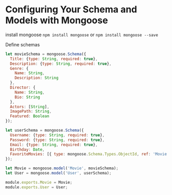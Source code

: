 # Configuring Your Schema and Models with Mongoose
install mongoose
`npm install mongoose` or `npm install mongoose --save`

Define schemas
```js
let movieSchema = mongoose.Schema({
  Title: {type: String, required: true},
  Description: {type: String, required: true},
  Genre: {
    Name: String,
    Description: String
  },
  Director: {
    Name: String,
    Bio: String
  },
  Actors: [String],
  ImagePath: String,
  Featured: Boolean
});

let userSchema = mongoose.Schema({
  Username: {type: String, required: true},
  Password: {type: String, required: true},
  Email: {type: String, required: true},
  Birthday: Date,
  FavoriteMovies: [{ type: mongoose.Schema.Types.ObjectId, ref: 'Movie' }]
});

let Movie = mongoose.model('Movie', movieSchema);
let User = mongoose.model('User', userSchema);

module.exports.Movie = Movie;
module.exports.User = User;
```


